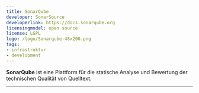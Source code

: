 ```yaml
---
title: SonarQube
developer: SonarSource
developerlink: https://docs.sonarqube.org
licensingmodel: open source
license: LGPL
logo: /logo/Sonarqube-48x200.png
tags:
- infrastruktur
- development
---
```

__SonarQube__ ist eine Plattform für die statische Analyse und Bewertung der technischen Qualität von Quelltext.

---
